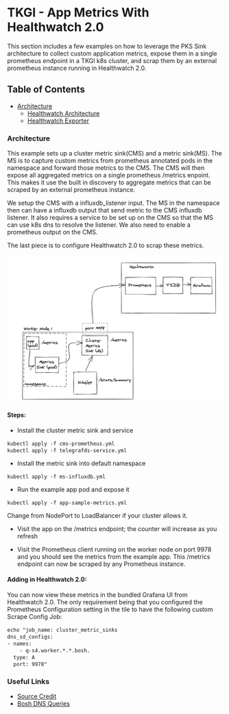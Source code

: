 # TKGI - App Metrics With Healthwatch 2.0

This section includes a few examples on how to leverage the PKS Sink architecture to collect custom application metrics, expose them in a single prometheus endpoint in a TKGI k8s cluster, and scrap them by an external prometheus instance running in Healthwatch 2.0.

## Table of Contents
- [Architecture](#architecture)
    - [Healthwatch Architecture](#healthwatch-architecture)
    - [Healthwatch Exporter](#healthwatch-exporter)

### Architecture

This example sets up a cluster metric sink(CMS) and a metric sink(MS). The MS is to capture custom metrics from prometheus annotated pods in the namespace and forward those metrics to the CMS. The CMS will then expose all aggregated metrics on a single prometheus /metrics enpoint. This makes it use the built in discovery to aggregate metrics that can be scraped by an external prometheus instance.

We setup the CMS with a influxdb_listener input. The MS in the namespace then can have a influxdb output that send metric to the CMS influxdb listener. It also requires a service to be set up on the CMS so that the MS can use k8s dns to resolve the listener. We also need to enable a prometheus output on the CMS.

The last piece is to configure Healthwatch 2.0 to scrap these metrics.


![app-metrics-healthwatch](./app-metrics-healthwatch.png)


#### Steps:

 - Install the cluster metric sink and service
```execute
kubectl apply -f cms-prometheus.yml
kubectl apply -f telegrafds-service.yml
```
 - Install the metric sink into default namespace
```execute
kubectl apply -f ms-influxdb.yml
```
 - Run the example app pod and expose it
```execute
kubectl apply -f app-sample-metrics.yml
```
Change from NodePort to LoadBalancer if your cluster allows it.

 - Visit the app on the /metrics endpoint; the counter will increase as you refresh

 - Visit the Prometheus client running on the worker node on port 9978 and you should see the metrics from the example app. This /metrics endpoint can now be scraped by any Prometheus instance.

#### Adding in Healthwatch 2.0:

You can now view these metrics in the bundled Grafana UI from Healthwatch 2.0. The only requirement being that you configured the Prometheus Configuration setting in the tile to have the following custom Scrape Config Job:

```copy
echo "job_name: cluster_metric_sinks
dns_sd_configs:
- names:
    - q-s4.worker.*.*.bosh.
  type: A
  port: 9978"
```


### Useful Links
 - [Source Credit](https://github.com/jaimegag/pks-zone/tree/master/sinks)
 - [Bosh DNS Queries](https://bosh.io/docs/dns/#constructing-queries)